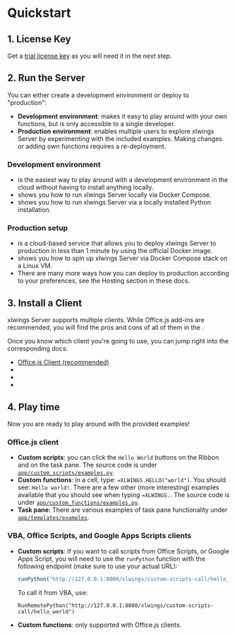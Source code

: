 # Quickstart

## 1. License Key

Get a [trial license key](https://www.xlwings.org/trial) as you will need it in the next step.

## 2. Run the Server

You can either create a development environment or deploy to "production":

- **Development environment**: makes it easy to play around with your own functions, but is only accessible to a single developer.
- **Production environment**: enables multiple users to explore xlwings Server by experimenting with the included examples. Making changes or adding own functions requires a re-deployment.

### Development environment

- [](github_codespaces.md) is the easiest way to play around with a development environment in the cloud without having to install anything locally.
- [](dev_docker.md) shows you how to run xlwings Server locally via Docker Compose.
- [](local_development.md) shows you how to run xlwings Server via a locally installed Python installation.

### Production setup

- [](render.md) is a cloud-based service that allows you to deploy xlwings Server to production in less than 1 minute by using the official Docker image.
- [](docker_compose.md) shows you how to spin up xlwings Server via Docker Compose stack on a Linux VM.
- There are many more ways how you can deploy to production according to your preferences, see the Hosting section in these docs.

## 3. Install a Client

xlwings Server supports multiple clients. While Office.js add-ins are recommended, you will find the pros and cons of all of them in the [](clients.md).

Once you know which client you're going to use, you can jump right into the corresponding docs:

- [Office.js Client (recommended)](sideload_manifest.md)
- [](vba_client.md)
- [](officescripts_client.md)
- [](googleappsscript_client.md)

## 4. Play time

Now you are ready to play around with the provided examples!

### Office.js client

- **Custom scripts**: you can click the `Hello World` buttons on the Ribbon and on the task pane. The source code is under [`app/custom_scripts/examples.py`](https://github.com/xlwings/xlwings-server/blob/main/app/custom_scripts/examples.py).
- **Custom functions**: in a cell, type: `=XLWINGS.HELLO("world")`. You should see: `Hello world!`. There are a few other (more interesting) examples available that you should see when typing `=XLWINGS.`. The source code is under [`app/custom_functions/examples.py`](https://github.com/xlwings/xlwings-server/blob/main/app/custom_functions/examples.py).
- **Task pane**: There are various examples of task pane functionality under [`app/templates/examples`](https://github.com/xlwings/xlwings-server/tree/main/app/templates/examples).

### VBA, Office Scripts, and Google Apps Scripts clients

- **Custom scripts**: If you want to call scripts from Office Scripts, or Google Apps Script, you will need to use the `runPython` function with the following endpoint (make sure to use your actual URL):

  ```js
  runPython("http://127.0.0.1:8000/xlwings/custom-scripts-call/hello_world");
  ```

  To call it from VBA, use:

  ```vb.net
  RunRemotePython("http://127.0.0.1:8000/xlwings/custom-scripts-call/hello_world")
  ```

- **Custom functions**: only supported with Office.js clients.

